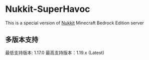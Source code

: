 # Nukkit-SuperHavoc
This is a special version of [Nukkit](https://github.com/CloudburstMC/Nukkit) Minecraft Bedrock Edition server

多版本支持
---
最低支持版本: 1.17.0
最高支持版本：1.19.x (Latest)